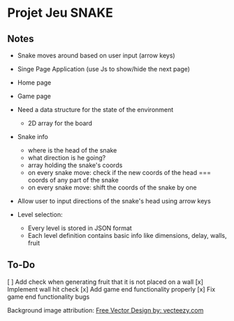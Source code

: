 # Projet Jeu SNAKE

## Notes

- Snake moves around based on user input (arrow keys)
- Singe Page Application (use Js to show/hide the next page)
- Home page 
- Game page
- Need a data structure for the state of the environment
  - 2D array for the board

- Snake info
  - where is the head of the snake
  - what direction is he going?
  - array holding the snake's coords
  - on every snake move: check if the new coords of the head === coords of any part of the snake
  - on every snake move: shift the coords of the snake by one

- Allow user to input directions of the snake's head using arrow keys

- Level selection:
  - Every level is stored in JSON format
  - Each level definition contains basic info like dimensions, delay, walls, fruit

## To-Do

[ ] Add check when generating fruit that it is not placed on a wall
[x] Implement wall hit check
[x] Add game end functionality properly
[x] Fix game end functionality bugs

Background image attribution:
<a href="https://www.vecteezy.com">Free Vector Design by: vecteezy.com</a>